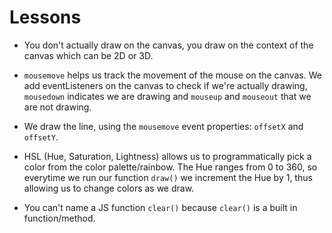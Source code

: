 # Lessons

- You don't actually draw on the canvas, you draw on the context of the canvas which can be 2D or 3D.

- `mousemove` helps us track the movement of the mouse on the canvas. We add eventListeners on the canvas to check if we're actually drawing, `mousedown` indicates we are drawing and `mouseup` and `mouseout` that we are not drawing.

- We draw the line, using the `mousemove` event properties: `offsetX` and `offsetY`.

- HSL (Hue, Saturation, Lightness) allows us to programmatically pick a color from the color palette/rainbow. The Hue ranges from 0 to 360, so everytime we run our function `draw()` we increment the Hue by 1, thus allowing us to change colors as we draw.

- You can't name a JS function `clear()` because `clear()` is a built in function/method.
